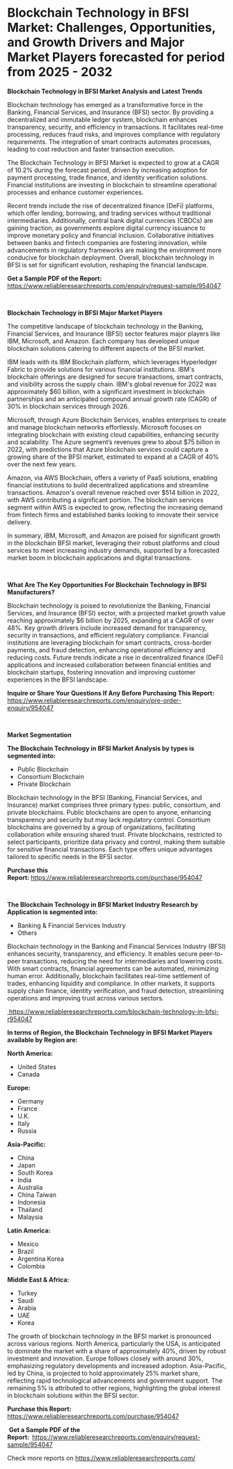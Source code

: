 <p><h1>Blockchain Technology in BFSI Market: Challenges, Opportunities, and Growth Drivers and Major Market Players forecasted for period from 2025 - 2032</h1></p><p><strong>Blockchain Technology in BFSI Market Analysis and Latest Trends</strong></p>
<p><p>Blockchain technology has emerged as a transformative force in the Banking, Financial Services, and Insurance (BFSI) sector. By providing a decentralized and immutable ledger system, blockchain enhances transparency, security, and efficiency in transactions. It facilitates real-time processing, reduces fraud risks, and improves compliance with regulatory requirements. The integration of smart contracts automates processes, leading to cost reduction and faster transaction execution.</p><p>The Blockchain Technology in BFSI Market is expected to grow at a CAGR of 10.2% during the forecast period, driven by increasing adoption for payment processing, trade finance, and identity verification solutions. Financial institutions are investing in blockchain to streamline operational processes and enhance customer experiences. </p><p>Recent trends include the rise of decentralized finance (DeFi) platforms, which offer lending, borrowing, and trading services without traditional intermediaries. Additionally, central bank digital currencies (CBDCs) are gaining traction, as governments explore digital currency issuance to improve monetary policy and financial inclusion. Collaborative initiatives between banks and fintech companies are fostering innovation, while advancements in regulatory frameworks are making the environment more conducive for blockchain deployment. Overall, blockchain technology in BFSI is set for significant evolution, reshaping the financial landscape.</p></p>
<p><strong>Get a Sample PDF of the Report:&nbsp;</strong> <a href="https://www.reliableresearchreports.com/enquiry/request-sample/954047?utm_campaign=3034&utm_medium=2&utm_source=Github&utm_content=ia&utm_term=07032025&utm_id=blockchain-technology-in-bfsi">https://www.reliableresearchreports.com/enquiry/request-sample/954047</a></p>
<p>&nbsp;</p>
<p><strong>Blockchain Technology in BFSI Major Market Players</strong></p>
<p><p>The competitive landscape of blockchain technology in the Banking, Financial Services, and Insurance (BFSI) sector features major players like IBM, Microsoft, and Amazon. Each company has developed unique blockchain solutions catering to different aspects of the BFSI market.</p><p>IBM leads with its IBM Blockchain platform, which leverages Hyperledger Fabric to provide solutions for various financial institutions. IBM's blockchain offerings are designed for secure transactions, smart contracts, and visibility across the supply chain. IBM's global revenue for 2022 was approximately $60 billion, with a significant investment in blockchain partnerships and an anticipated compound annual growth rate (CAGR) of 30% in blockchain services through 2026.</p><p>Microsoft, through Azure Blockchain Services, enables enterprises to create and manage blockchain networks effortlessly. Microsoft focuses on integrating blockchain with existing cloud capabilities, enhancing security and scalability. The Azure segment’s revenues grew to about $75 billion in 2022, with predictions that Azure blockchain services could capture a growing share of the BFSI market, estimated to expand at a CAGR of 40% over the next few years.</p><p>Amazon, via AWS Blockchain, offers a variety of PaaS solutions, enabling financial institutions to build decentralized applications and streamline transactions. Amazon's overall revenue reached over $514 billion in 2022, with AWS contributing a significant portion. The blockchain services segment within AWS is expected to grow, reflecting the increasing demand from fintech firms and established banks looking to innovate their service delivery.</p><p>In summary, IBM, Microsoft, and Amazon are poised for significant growth in the blockchain BFSI market, leveraging their robust platforms and cloud services to meet increasing industry demands, supported by a forecasted market boom in blockchain applications and digital transactions.</p></p>
<p>&nbsp;</p>
<p><strong>What Are The Key Opportunities For Blockchain Technology in BFSI Manufacturers?</strong></p>
<p><p>Blockchain technology is poised to revolutionize the Banking, Financial Services, and Insurance (BFSI) sector, with a projected market growth value reaching approximately $6 billion by 2025, expanding at a CAGR of over 48%. Key growth drivers include increased demand for transparency, security in transactions, and efficient regulatory compliance. Financial institutions are leveraging blockchain for smart contracts, cross-border payments, and fraud detection, enhancing operational efficiency and reducing costs. Future trends indicate a rise in decentralized finance (DeFi) applications and increased collaboration between financial entities and blockchain startups, fostering innovation and improving customer experiences in the BFSI landscape.</p></p>
<p><strong>Inquire or Share Your Questions If Any Before Purchasing This Report:</strong> <a href="https://www.reliableresearchreports.com/enquiry/pre-order-enquiry/954047?utm_campaign=3034&utm_medium=2&utm_source=Github&utm_content=ia&utm_term=07032025&utm_id=blockchain-technology-in-bfsi">https://www.reliableresearchreports.com/enquiry/pre-order-enquiry/954047</a></p>
<p>&nbsp;</p>
<p><strong>Market Segmentation</strong></p>
<p><strong>The Blockchain Technology in BFSI Market Analysis by types is segmented into:</strong></p>
<p><ul><li>Public Blockchain</li><li>Consortium Blockchain</li><li>Private Blockchain</li></ul></p>
<p><p>Blockchain technology in the BFSI (Banking, Financial Services, and Insurance) market comprises three primary types: public, consortium, and private blockchains. Public blockchains are open to anyone, enhancing transparency and security but may lack regulatory control. Consortium blockchains are governed by a group of organizations, facilitating collaboration while ensuring shared trust. Private blockchains, restricted to select participants, prioritize data privacy and control, making them suitable for sensitive financial transactions. Each type offers unique advantages tailored to specific needs in the BFSI sector.</p></p>
<p><strong>Purchase this Report:&nbsp;</strong><a href="https://www.reliableresearchreports.com/purchase/954047?utm_campaign=3034&utm_medium=2&utm_source=Github&utm_content=ia&utm_term=07032025&utm_id=blockchain-technology-in-bfsi">https://www.reliableresearchreports.com/purchase/954047</a></p>
<p>&nbsp;</p>
<p><strong>The Blockchain Technology in BFSI Market Industry Research by Application is segmented into:</strong></p>
<p><ul><li>Banking & Financial Services Industry</li><li>Others</li></ul></p>
<p><p>Blockchain technology in the Banking and Financial Services Industry (BFSI) enhances security, transparency, and efficiency. It enables secure peer-to-peer transactions, reducing the need for intermediaries and lowering costs. With smart contracts, financial agreements can be automated, minimizing human error. Additionally, blockchain facilitates real-time settlement of trades, enhancing liquidity and compliance. In other markets, it supports supply chain finance, identity verification, and fraud detection, streamlining operations and improving trust across various sectors.</p></p>
<p><a href="https://www.reliableresearchreports.com/blockchain-technology-in-bfsi-r954047?utm_campaign=3034&utm_medium=2&utm_source=Github&utm_content=ia&utm_term=07032025&utm_id=blockchain-technology-in-bfsi">&nbsp;https://www.reliableresearchreports.com/blockchain-technology-in-bfsi-r954047</a></p>
<p><strong>In terms of Region, the Blockchain Technology in BFSI Market Players available by Region are:</strong></p>
<p>
    <p> <strong> North America: </strong>
        <ul>
            <li>United States</li>
            <li>Canada</li>
        </ul>
        </p> 
    <p> <strong> Europe: </strong>
        <ul>
            <li>Germany</li>
            <li>France</li>
            <li>U.K.</li>
            <li>Italy</li>
            <li>Russia</li>
        </ul>
        </p> 
    <p> <strong> Asia-Pacific: </strong>
        <ul>
            <li>China</li>
            <li>Japan</li>
            <li>South Korea</li>
            <li>India</li>
            <li>Australia</li>
            <li>China Taiwan</li>
            <li>Indonesia</li>
            <li>Thailand</li>
            <li>Malaysia</li>
        </ul>
        </p> 
    <p> <strong> Latin America: </strong>
        <ul>
            <li>Mexico</li>
            <li>Brazil</li>
            <li>Argentina Korea</li>
            <li>Colombia</li>
        </ul>
        </p> 
    <p> <strong> Middle East & Africa: </strong>
        <ul>
            <li>Turkey</li>
            <li>Saudi</li>
            <li>Arabia</li>
            <li>UAE</li>
            <li>Korea</li>
        </ul>
    </p>
    </p>
<p><p>The growth of blockchain technology in the BFSI market is pronounced across various regions. North America, particularly the USA, is anticipated to dominate the market with a share of approximately 40%, driven by robust investment and innovation. Europe follows closely with around 30%, emphasizing regulatory developments and increased adoption. Asia-Pacific, led by China, is projected to hold approximately 25% market share, reflecting rapid technological advancements and government support. The remaining 5% is attributed to other regions, highlighting the global interest in blockchain solutions within the BFSI sector.</p></p>
<p><strong>Purchase this Report: </strong><a href="https://www.reliableresearchreports.com/purchase/954047?utm_campaign=3034&utm_medium=2&utm_source=Github&utm_content=ia&utm_term=07032025&utm_id=blockchain-technology-in-bfsi">https://www.reliableresearchreports.com/purchase/954047</a></p>
<p>&nbsp;<strong>Get a Sample PDF of the Report:&nbsp;&nbsp;</strong><a href="https://www.reliableresearchreports.com/enquiry/request-sample/954047?utm_campaign=3034&utm_medium=2&utm_source=Github&utm_content=ia&utm_term=07032025&utm_id=blockchain-technology-in-bfsi">https://www.reliableresearchreports.com/enquiry/request-sample/954047</a></p>
<p><strong></strong></p>
<p>Check more reports on <a href="https://www.reliableresearchreports.com/?utm_campaign=3034&utm_medium=2&utm_source=Github&utm_content=ia&utm_term=07032025&utm_id=blockchain-technology-in-bfsi">https://www.reliableresearchreports.com/</a></p>